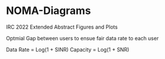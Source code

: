 # NOMA-Diagrams
IRC 2022 Extended Abstract Figures and Plots

Optmial Gap between users to ensue fair data rate to each user

Data Rate = Log(1 + SINR)
Capacity  = Log(1 + SNR)
